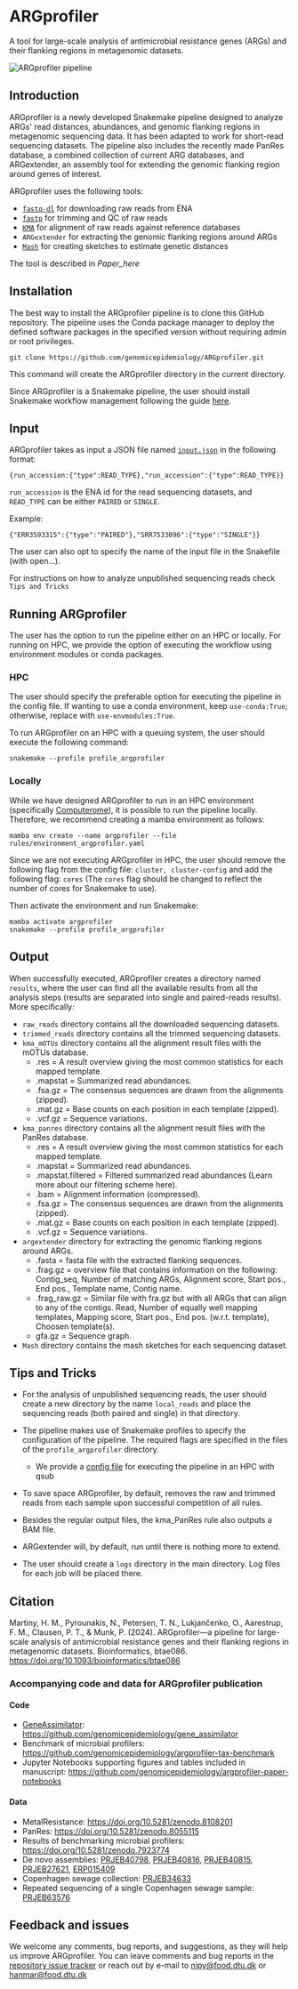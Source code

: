 # ARGprofiler
A tool for large-scale analysis of antimicrobial resistance genes (ARGs) and their flanking regions in metagenomic datasets.

<img src="ARGprofiler_pipeline.png" alt="ARGprofiler pipeline">

## Introduction

ARGprofiler is a newly developed Snakemake pipeline designed to analyze ARGs' read distances, abundances, and genomic flanking regions in metagenomic sequencing data. It has been adapted to work for short-read sequencing datasets. The pipeline also includes the recently made PanRes database, a combined collection of current ARG databases, and ARGextender, an assembly tool for extending the genomic flanking region around genes of interest.

ARGprofiler uses the following tools:


* [``` fastq-dl ```](https://github.com/rpetit3/fastq-dl) for downloading raw reads from ENA
* [``` fastp ```](https://github.com/OpenGene/fastp) for trimming and QC of raw reads
* [``` KMA ```](https://bitbucket.org/genomicepidemiology/kma) for alignment of raw reads against reference databases
* ``` ARGextender ``` for extracting the genomic flanking regions around ARGs
* [``` Mash ```](https://github.com/marbl/Mash) for creating sketches to estimate genetic distances


The tool is described in *Paper_here*

## Installation

The best way to install the ARGprofiler pipeline is to clone this GitHub repository. The pipeline uses the Conda package manager to deploy the defined software packages in the specified version without requiring admin or root privileges.

```
git clone https://github.com/genomicepidemiology/ARGprofiler.git
```
This command will create the ARGprofiler directory in the current directory.

Since ARGprofiler is a Snakemake pipeline, the user should install Snakemake workflow management following the guide [here](https://snakemake.readthedocs.io/en/stable/getting_started/installation.html). 

## Input

ARGprofiler takes as input a JSON file named [`input.json`](input.json) in the following format:

```
{run_accession:{"type":READ_TYPE},"run_accession":{"type":READ_TYPE}}
```
`run_accession` is the ENA id for the read sequencing datasets, and `READ_TYPE` can be either `PAIRED` or `SINGLE`.

Example:

```
{"ERR3593315":{"type":"PAIRED"},"SRR7533096":{"type":"SINGLE"}}
```

The user can also opt to specify the name of the input file in the Snakefile (with open...).

For instructions on how to analyze unpublished sequencing reads check ``` Tips and Tricks ```
## Running ARGprofiler

The user has the option to run the pipeline either on an HPC or locally. For running on HPC, we provide the option of executing the workflow using environment modules or conda packages. 

### HPC
The user should specify the preferable option for executing the pipeline in the config file. If wanting to use a conda environment, keep ```use-conda:True```; otherwise, replace with ```use-envmodules:True```.

To run ARGprofiler on an HPC with a queuing system, the user should execute the following command:

```
snakemake --profile profile_argprofiler
```

### Locally
While we have designed ARGprofiler to run in an HPC environment (specifically [Computerome](https://www.computerome.dk/)), it is possible to run the pipeline locally. Therefore, we recommend creating a mamba environment as follows:

```{bash}
mamba env create --name argprofiler --file rules/environment_argprofiler.yaml
```

Since we are not executing ARGprofiler in HPC, the user should remove the following flag from the config file: ```cluster, cluster-config``` and add the following flag: ```cores``` (The ```cores``` flag should be changed to reflect the number of cores for Snakemake to use). 

Then activate the environment and run Snakemake:

```{bash}
mamba activate argprofiler
snakemake --profile profile_argprofiler
```

## Output

When successfully executed, ARGprofiler creates a directory named ``` results ```, where the user can find all the available results from all the analysis steps (results are separated into single and paired-reads results). More specifically:


* ``` raw_reads ``` directory contains all the downloaded sequencing datasets.
* ``` trimmed_reads ``` directory contains all the trimmed sequencing datasets.
* ``` kma_mOTUs ``` directory contains all the alignment result files with the mOTUs database.
	* .res = A result overview giving the most common statistics for each mapped template.
	* .mapstat = Summarized read abundances.
	* .fsa.gz = The consensus sequences are drawn from the alignments (zipped).
	* .mat.gz = Base counts on each position in each template (zipped).
	* .vcf.gz = Sequence variations.
* ``` kma_panres ``` directory contains all the alignment result files with the PanRes database.
	* .res = A result overview giving the most common statistics for each mapped template.
	* .mapstat = Summarized read abundances.
	* .mapstat.filtered = Filtered summarized read abundances (Learn more about our filtering scheme here).
	* .bam = Alignment information (compressed).
	* .fsa.gz = The consensus sequences are drawn from the alignments (zipped).
	* .mat.gz = Base counts on each position in each template (zipped).
	* .vcf.gz = Sequence variations.
* ``` argextender ``` directory for extracting the genomic flanking regions around ARGs.
	* .fasta = fasta file with the extracted flanking sequences.
	* .frag.gz = overview file that contains information on the following: Contig_seq, Number of matching ARGs, Alignment score, Start pos., End pos., Template name, Contig name.
	* .frag_raw.gz = Similar file with fra.gz but with all ARGs that can align to any of the contigs. Read, Number of equally well mapping templates, Mapping score, Start pos., End pos. (w.r.t. template), Choosen template(s).
	* gfa.gz =  Sequence graph.
* ``` Mash ``` directory contains the mash sketches for each sequencing dataset.

## Tips and Tricks

* For the analysis of unpublished sequencing reads, the user should create a new directory by the name ``` local_reads ``` and place the sequencing reads (both paired and single) in that directory. 
* The pipeline makes use of Snakemake profiles to specify the configuration of the pipeline. The required flags are specified in the files of the ``` profile_argprofiler ``` directory.
	
	* We provide a [config file](profile_argprofiler/config.yaml) for executing the pipeline in an HPC with qsub
* To save space ARGprofiler, by default, removes the raw and trimmed reads from each sample upon successful competition of all rules.
* Besides the regular output files, the kma_PanRes rule also outputs a BAM file.
* ARGextender will, by default, run until there is nothing more to extend.
* The user should create a ``` logs ``` directory in the main directory. Log files for each job will be placed there.

## Citation
Martiny, H. M., Pyrounakis, N., Petersen, T. N., Lukjančenko, O., Aarestrup, F. M., Clausen, P. T., & Munk, P. (2024). ARGprofiler—a pipeline for large-scale analysis of antimicrobial resistance genes and their flanking regions in metagenomic datasets. Bioinformatics, btae086. https://doi.org/10.1093/bioinformatics/btae086


### Accompanying code and data for ARGprofiler publication
#### Code
* [GeneAssimilator](https://github.com/genomicepidemiology/gene_assimilator): https://github.com/genomicepidemiology/gene_assimilator
* Benchmark of microbial profilers: https://github.com/genomicepidemiology/argprofiler-tax-benchmark
* Jupyter Notebooks supporting figures and tables included in manuscript: https://github.com/genomicepidemiology/argprofiler-paper-notebooks

#### Data
* MetalResistance: https://doi.org/10.5281/zenodo.8108201
* PanRes: https://doi.org/10.5281/zenodo.8055115
* Results of benchmarking microbial profilers: https://doi.org/10.5281/zenodo.7923774
* De novo assemblies: [PRJEB40798](https://www.ebi.ac.uk/ena/browser/view/PRJEB40798), [PRJEB40816](https://www.ebi.ac.uk/ena/browser/view/PRJEB40816), [PRJEB40815](https://www.ebi.ac.uk/ena/browser/view/PRJEB40815), [PRJEB27621](https://www.ebi.ac.uk/ena/browser/view/PRJEB27621), [ERP015409](https://www.ebi.ac.uk/ena/browser/view/ERP015409)
* Copenhagen sewage collection: [PRJEB34633](https://www.ebi.ac.uk/ena/browser/view/PRJEB34633)
* Repeated sequencing of a single Copenhagen sewage sample: [PRJEB63576](https://www.ebi.ac.uk/ena/browser/view/PRJEB63576)

## Feedback and issues
We welcome any comments, bug reports, and suggestions, as they will help us improve ARGprofiler. You can leave comments and bug reports in the [repository issue tracker](https://github.com/genomicepidemiology/ARGprofiler/issues) or reach out by e-mail to nipy@food.dtu.dk or hanmar@food.dtu.dk

